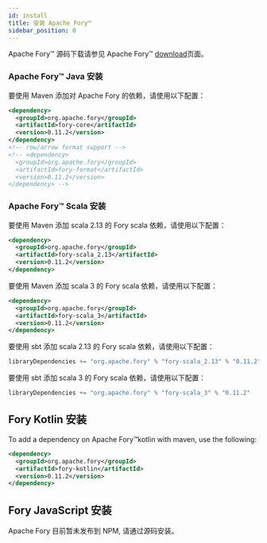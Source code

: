 ```yaml
---
id: install
title: 安装 Apache Fory™
sidebar_position: 0
---
```


Apache Fory™ 源码下载请参见 Apache Fory™ [download](https://github.com/apache/fory/releases)页面。

### Apache Fory™ Java 安装

要使用 Maven 添加对 Apache Fory 的依赖，请使用以下配置：

```xml
<dependency>
  <groupId>org.apache.fory</groupId>
  <artifactId>fory-core</artifactId>
  <version>0.11.2</version>
</dependency>
<!-- row/arrow format support -->
<!-- <dependency>
  <groupId>org.apache.fory</groupId>
  <artifactId>fory-format</artifactId>
  <version>0.11.2</version>
</dependency> -->
```

### Apache Fory™ Scala 安装

要使用 Maven 添加 scala 2.13 的 Fory scala 依赖，请使用以下配置：

```xml
<dependency>
  <groupId>org.apache.fory</groupId>
  <artifactId>fory-scala_2.13</artifactId>
  <version>0.11.2</version>
</dependency>
```

要使用 Maven 添加 scala 3 的 Fory scala 依赖，请使用以下配置：

```xml
<dependency>
  <groupId>org.apache.fory</groupId>
  <artifactId>fory-scala_3</artifactId>
  <version>0.11.2</version>
</dependency>
```

要使用 sbt 添加 scala 2.13 的 Fory scala 依赖，请使用以下配置：

```sbt
libraryDependencies += "org.apache.fory" % "fory-scala_2.13" % "0.11.2"
```

要使用 sbt 添加 scala 3 的 Fory scala 依赖，请使用以下配置：

```sbt
libraryDependencies += "org.apache.fory" % "fory-scala_3" % "0.11.2"
```

## Fory Kotlin 安装

To add a dependency on Apache Fory™kotlin with maven, use the following:

```xml
<dependency>
  <groupId>org.apache.fory</groupId>
  <artifactId>fory-kotlin</artifactId>
  <version>0.11.2</version>
</dependency>
```

## Fory JavaScript 安装

Apache Fory 目前暂未发布到 NPM, 请通过源码安装。
